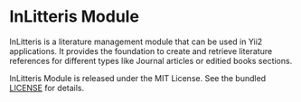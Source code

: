 # InLitteris Module

InLitteris is a literature management module that can be used in Yii2 applications.
It provides the foundation to create and retrieve literature references for different types like Journal articles or editied books sections. 

InLitteris Module is released under the MIT License. See the bundled [LICENSE](LICENSE.md) for details.

